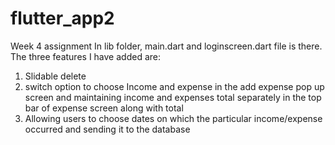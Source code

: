 # flutter_app2

Week 4 assignment
In lib folder, main.dart and loginscreen.dart file is there.
The three features I have added are:
1) Slidable delete
2) switch option to choose Income and expense in the add expense pop up screen and maintaining income and expenses total separately in the top bar of expense screen along with total
3) Allowing users to choose dates on which the particular income/expense occurred and sending it to the database